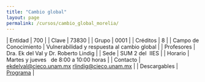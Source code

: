 ```yaml
---
title: "Cambio global"
layout: page
permalink: /cursos/cambio_global_morelia/
---
```


| Entidad | 700 |
| Clave | 73830 |
| Grupo | 0001 |
| Créditos | 8 |
| Campo de Conocimiento | Vulnerabilidad y respuesta al cambio global |
| Profesores | Dra. Ek del Val y Dr. Roberto Lindig |
| Sede | SUM 2 del&nbsp; IIES |
| Horario | Martes y jueves&nbsp;&nbsp; de 8:00 a 10:00 horas |
| Contacto | <ekdelval@cieco.unam.mx> <rlindig@cieco.unam.mx> |
| Descargables |  [Programa](/assets/docs/cursos/cambio_global.pdf) |
